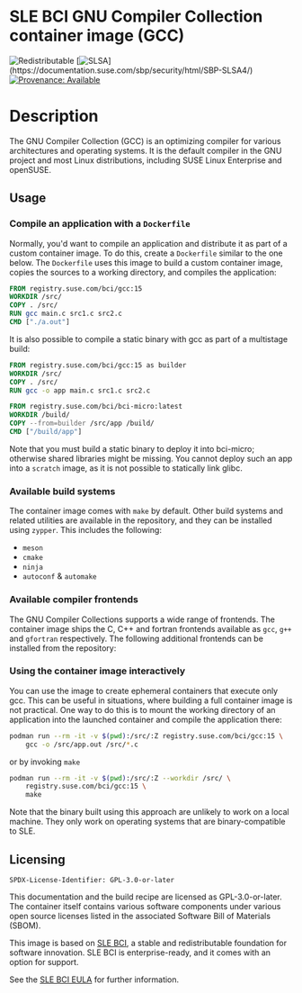 # SLE BCI GNU Compiler Collection container image (GCC)
![Redistributable](https://img.shields.io/badge/Redistributable-Yes-green)
[![SLSA](https://img.shields.io/badge/SLSA_(v0.1)-Level_4-Green)](https://documentation.suse.com/sbp/security/html/SBP-SLSA4/)
[![Provenance: Available](https://img.shields.io/badge/Provenance-Available-Green)](https://documentation.suse.com/container/all/html/Container-guide/index.html#container-verify)

# Description
The GNU Compiler Collection (GCC) is an optimizing compiler for various
architectures and operating systems. It is the default compiler in the GNU
project and most Linux distributions, including SUSE Linux Enterprise and
openSUSE.


## Usage

### Compile an application with a `Dockerfile`

Normally, you'd want to compile an application and distribute it as part of a
custom container image. To do this, create a `Dockerfile` similar to the one
below. The `Dockerfile` uses this image to build a custom container image,
copies the sources to a working directory, and compiles the application:

```Dockerfile
FROM registry.suse.com/bci/gcc:15
WORKDIR /src/
COPY . /src/
RUN gcc main.c src1.c src2.c
CMD ["./a.out"]
```

It is also possible to compile a static binary with gcc as part of a multistage
build:

```Dockerfile
FROM registry.suse.com/bci/gcc:15 as builder
WORKDIR /src/
COPY . /src/
RUN gcc -o app main.c src1.c src2.c

FROM registry.suse.com/bci/bci-micro:latest
WORKDIR /build/
COPY --from=builder /src/app /build/
CMD ["/build/app"]
```

Note that you must build a static binary to deploy it into bci-micro; otherwise
shared libraries might be missing. You cannot deploy such an app into a
`scratch` image, as it is not possible to statically link glibc.


### Available build systems

The container image comes with `make` by default. Other build systems and
related utilities are available in the repository, and they can be installed
using `zypper`. This includes the following:
- `meson`
- `cmake`
- `ninja`
- `autoconf` & `automake`


### Available compiler frontends

The GNU Compiler Collections supports a wide range of frontends. The container
image ships the C,  C++  and fortran frontends available as `gcc`, `g++` and `gfortran`
respectively. The following additional frontends can be installed from the
repository:


### Using the container image interactively

You can use the image to create ephemeral containers that execute only gcc. This
can be useful in situations, where building a full container image is not
practical. One way to do this is to mount the working directory of an
application into the launched container and compile the application there:

```bash
podman run --rm -it -v $(pwd):/src/:Z registry.suse.com/bci/gcc:15 \
    gcc -o /src/app.out /src/*.c
```
or by invoking `make`
```bash
podman run --rm -it -v $(pwd):/src/:Z --workdir /src/ \
    registry.suse.com/bci/gcc:15 \
    make
```

Note that the binary built using this approach are unlikely to work on a local
machine. They only work on operating systems that are binary-compatible to
SLE.

## Licensing

`SPDX-License-Identifier: GPL-3.0-or-later`

This documentation and the build recipe are licensed as GPL-3.0-or-later.
The container itself contains various software components under various open source licenses listed in the associated
Software Bill of Materials (SBOM).

This image is based on [SLE BCI](https://opensource.suse.com/bci/), a stable and redistributable foundation for software innovation. SLE BCI is enterprise-ready, and it comes with an option for support.

See the [SLE BCI EULA](https://www.suse.com/licensing/eula/#bci) for further information.
